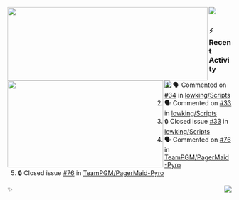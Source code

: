 <p>
  <p>
  <img align="left" width="450" height="165" src="https://github-readme-stats-git-masterrstaa-rickstaa.vercel.app/api?username=lowking&bg_color=0D1116&theme=synthwave&show_icons=true&hide_border=true&line_height=20&title_color=4E7C65&icon_color=555&show_owner=true&text_color=777&count_private=true"/>
  </p>
  <p>
  <img align="left" width="350" height="195" src="https://github-readme-stats-git-masterrstaa-rickstaa.vercel.app/api/top-langs/?layout=compact&username=lowking&bg_color=0D1116&theme=synthwave&show_icons=true&hide_border=true&line_height=20&title_color=4E7C65&icon_color=555&show_owner=true&text_color=777&hide&langs_count=4"/>
  </p>
  <p>
    <a align="left" href="https://t.me/Violettoy_bot"><img src="https://img.shields.io/badge/Telegram-%2352A4DB.svg?&style=social&logo=telegram&logoColor=52A4DB" /></a>&nbsp;&nbsp;
<!--     <img align="left" src="https://github.com/lowking/lowking/workflows/Waka%20Readme/badge.svg" />&nbsp;&nbsp; -->
    <img align="left" src="https://github.com/lowking/lowking/workflows/Activity%20Readme/badge.svg" />
  </p>
</p>

### :zap: Recent Activity

<!--START_SECTION:activity-->
1. 🗣 Commented on [#34](https://github.com/lowking/Scripts/issues/34#issuecomment-1942925513) in [lowking/Scripts](https://github.com/lowking/Scripts)
2. 🗣 Commented on [#33](https://github.com/lowking/Scripts/issues/33#issuecomment-1939967493) in [lowking/Scripts](https://github.com/lowking/Scripts)
3. 🔒 Closed issue [#33](https://github.com/lowking/Scripts/issues/33) in [lowking/Scripts](https://github.com/lowking/Scripts)
4. 🗣 Commented on [#76](https://github.com/TeamPGM/PagerMaid-Pyro/issues/76#issuecomment-1926644490) in [TeamPGM/PagerMaid-Pyro](https://github.com/TeamPGM/PagerMaid-Pyro)
5. 🔒 Closed issue [#76](https://github.com/TeamPGM/PagerMaid-Pyro/issues/76) in [TeamPGM/PagerMaid-Pyro](https://github.com/TeamPGM/PagerMaid-Pyro)
<!--END_SECTION:activity-->

✨<img align="right" src="http://profile-counter.glitch.me/lowking/count.svg"/>
